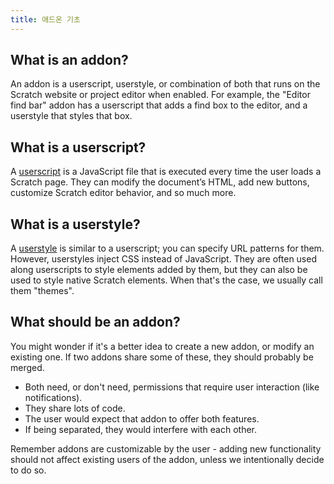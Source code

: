 ```yaml
---
title: 애드온 기초
---
```


## What is an addon?
An addon is a userscript, userstyle, or combination of both that runs on the Scratch website or project editor when enabled. For example, the "Editor find bar" addon has a userscript that adds a find box to the editor, and a userstyle that styles that box.

## What is a userscript?
A [userscript](/docs/develop/userscripts) is a JavaScript file that is executed every time the user loads a Scratch page. They can modify the document’s HTML, add new buttons, customize Scratch editor behavior, and so much more.

## What is a userstyle?
A [userstyle](/docs/develop/userstyles) is similar to a userscript; you can specify URL patterns for them. However, userstyles inject CSS instead of JavaScript. They are often used along userscripts to style elements added by them, but they can also be used to style native Scratch elements. When that's the case, we usually call them "themes".

## What should be an addon?

<!-- TODO: Expand this section into its own page -->
You might wonder if it's a better idea to create a new addon, or modify an existing one.
If two addons share some of these, they should probably be merged.
- Both need, or don't need, permissions that require user interaction (like notifications).
- They share lots of code.
- The user would expect that addon to offer both features.
- If being separated, they would interfere with each other.

Remember addons are customizable by the user - adding new functionality should not affect existing users of the addon, unless we intentionally decide to do so.
